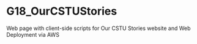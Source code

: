 # G18_OurCSTUStories
Web page with client-side scripts for Our CSTU Stories website and Web Deployment via AWS
